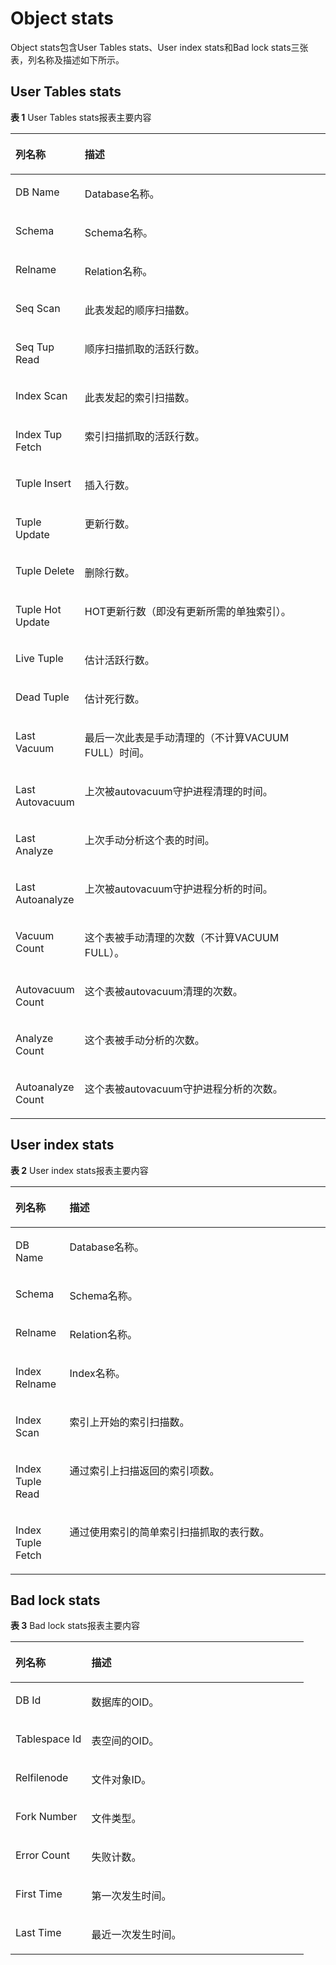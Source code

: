 # Object stats

Object stats包含User Tables stats、User index stats和Bad lock stats三张表，列名称及描述如下所示。

## User Tables stats<a name="section155172118496"></a>

**表 1**  User Tables stats报表主要内容

<a name="table6474183811552"></a>
<table><thead align="left"><tr id="row124748385551"><th class="cellrowborder" valign="top" width="19.91%" id="mcps1.2.3.1.1"><p id="p8231958162311"><a name="p8231958162311"></a><a name="p8231958162311"></a>列名称</p>
</th>
<th class="cellrowborder" valign="top" width="80.08999999999999%" id="mcps1.2.3.1.2"><p id="p184752380558"><a name="p184752380558"></a><a name="p184752380558"></a>描述</p>
</th>
</tr>
</thead>
<tbody><tr id="row10475838135511"><td class="cellrowborder" valign="top" width="19.91%" headers="mcps1.2.3.1.1 "><p id="p93851054318"><a name="p93851054318"></a><a name="p93851054318"></a>DB Name</p>
</td>
<td class="cellrowborder" valign="top" width="80.08999999999999%" headers="mcps1.2.3.1.2 "><p id="p1138514541319"><a name="p1138514541319"></a><a name="p1138514541319"></a>Database名称。</p>
</td>
</tr>
<tr id="row347583817550"><td class="cellrowborder" valign="top" width="19.91%" headers="mcps1.2.3.1.1 "><p id="p13385754818"><a name="p13385754818"></a><a name="p13385754818"></a>Schema</p>
</td>
<td class="cellrowborder" valign="top" width="80.08999999999999%" headers="mcps1.2.3.1.2 "><p id="p14385145415114"><a name="p14385145415114"></a><a name="p14385145415114"></a>Schema名称。</p>
</td>
</tr>
<tr id="row1147518389557"><td class="cellrowborder" valign="top" width="19.91%" headers="mcps1.2.3.1.1 "><p id="p11385654216"><a name="p11385654216"></a><a name="p11385654216"></a>Relname</p>
</td>
<td class="cellrowborder" valign="top" width="80.08999999999999%" headers="mcps1.2.3.1.2 "><p id="p133851854313"><a name="p133851854313"></a><a name="p133851854313"></a>Relation名称。</p>
</td>
</tr>
<tr id="row20475638165513"><td class="cellrowborder" valign="top" width="19.91%" headers="mcps1.2.3.1.1 "><p id="p438513542011"><a name="p438513542011"></a><a name="p438513542011"></a>Seq Scan</p>
</td>
<td class="cellrowborder" valign="top" width="80.08999999999999%" headers="mcps1.2.3.1.2 "><p id="p1838525418116"><a name="p1838525418116"></a><a name="p1838525418116"></a>此表发起的顺序扫描数。</p>
</td>
</tr>
<tr id="row1747593815517"><td class="cellrowborder" valign="top" width="19.91%" headers="mcps1.2.3.1.1 "><p id="p173858541113"><a name="p173858541113"></a><a name="p173858541113"></a>Seq Tup Read</p>
</td>
<td class="cellrowborder" valign="top" width="80.08999999999999%" headers="mcps1.2.3.1.2 "><p id="p1738517541017"><a name="p1738517541017"></a><a name="p1738517541017"></a>顺序扫描抓取的活跃行数。</p>
</td>
</tr>
<tr id="row2047517386558"><td class="cellrowborder" valign="top" width="19.91%" headers="mcps1.2.3.1.1 "><p id="p3385145414118"><a name="p3385145414118"></a><a name="p3385145414118"></a>Index Scan</p>
</td>
<td class="cellrowborder" valign="top" width="80.08999999999999%" headers="mcps1.2.3.1.2 "><p id="p838545416118"><a name="p838545416118"></a><a name="p838545416118"></a>此表发起的索引扫描数。</p>
</td>
</tr>
<tr id="row184750389553"><td class="cellrowborder" valign="top" width="19.91%" headers="mcps1.2.3.1.1 "><p id="p73856542015"><a name="p73856542015"></a><a name="p73856542015"></a>Index Tup Fetch</p>
</td>
<td class="cellrowborder" valign="top" width="80.08999999999999%" headers="mcps1.2.3.1.2 "><p id="p8385105413120"><a name="p8385105413120"></a><a name="p8385105413120"></a>索引扫描抓取的活跃行数。</p>
</td>
</tr>
<tr id="row15475538175510"><td class="cellrowborder" valign="top" width="19.91%" headers="mcps1.2.3.1.1 "><p id="p1038511541613"><a name="p1038511541613"></a><a name="p1038511541613"></a>Tuple Insert</p>
</td>
<td class="cellrowborder" valign="top" width="80.08999999999999%" headers="mcps1.2.3.1.2 "><p id="p123852541615"><a name="p123852541615"></a><a name="p123852541615"></a>插入行数。</p>
</td>
</tr>
<tr id="row6475138155513"><td class="cellrowborder" valign="top" width="19.91%" headers="mcps1.2.3.1.1 "><p id="p738516540116"><a name="p738516540116"></a><a name="p738516540116"></a>Tuple Update</p>
</td>
<td class="cellrowborder" valign="top" width="80.08999999999999%" headers="mcps1.2.3.1.2 "><p id="p538511546114"><a name="p538511546114"></a><a name="p538511546114"></a>更新行数。</p>
</td>
</tr>
<tr id="row15475538175517"><td class="cellrowborder" valign="top" width="19.91%" headers="mcps1.2.3.1.1 "><p id="p19385115417115"><a name="p19385115417115"></a><a name="p19385115417115"></a>Tuple Delete</p>
</td>
<td class="cellrowborder" valign="top" width="80.08999999999999%" headers="mcps1.2.3.1.2 "><p id="p1738514541215"><a name="p1738514541215"></a><a name="p1738514541215"></a>删除行数。</p>
</td>
</tr>
<tr id="row647593865514"><td class="cellrowborder" valign="top" width="19.91%" headers="mcps1.2.3.1.1 "><p id="p1038516542111"><a name="p1038516542111"></a><a name="p1038516542111"></a>Tuple Hot Update</p>
</td>
<td class="cellrowborder" valign="top" width="80.08999999999999%" headers="mcps1.2.3.1.2 "><p id="p63851954110"><a name="p63851954110"></a><a name="p63851954110"></a>HOT更新行数（即没有更新所需的单独索引）。</p>
</td>
</tr>
<tr id="row184704210217"><td class="cellrowborder" valign="top" width="19.91%" headers="mcps1.2.3.1.1 "><p id="p984864220215"><a name="p984864220215"></a><a name="p984864220215"></a>Live Tuple</p>
</td>
<td class="cellrowborder" valign="top" width="80.08999999999999%" headers="mcps1.2.3.1.2 "><p id="p11848144216220"><a name="p11848144216220"></a><a name="p11848144216220"></a>估计活跃行数。</p>
</td>
</tr>
<tr id="row29064401626"><td class="cellrowborder" valign="top" width="19.91%" headers="mcps1.2.3.1.1 "><p id="p090716409214"><a name="p090716409214"></a><a name="p090716409214"></a>Dead Tuple</p>
</td>
<td class="cellrowborder" valign="top" width="80.08999999999999%" headers="mcps1.2.3.1.2 "><p id="p133861654812"><a name="p133861654812"></a><a name="p133861654812"></a>估计死行数。</p>
</td>
</tr>
<tr id="row1375515188217"><td class="cellrowborder" valign="top" width="19.91%" headers="mcps1.2.3.1.1 "><p id="p45241916238"><a name="p45241916238"></a><a name="p45241916238"></a>Last Vacuum</p>
</td>
<td class="cellrowborder" valign="top" width="80.08999999999999%" headers="mcps1.2.3.1.2 "><p id="p1952491617313"><a name="p1952491617313"></a><a name="p1952491617313"></a>最后一次此表是手动清理的（不计算VACUUM FULL）时间。</p>
</td>
</tr>
<tr id="row92996371222"><td class="cellrowborder" valign="top" width="19.91%" headers="mcps1.2.3.1.1 "><p id="p115241316438"><a name="p115241316438"></a><a name="p115241316438"></a>Last Autovacuum</p>
</td>
<td class="cellrowborder" valign="top" width="80.08999999999999%" headers="mcps1.2.3.1.2 "><p id="p55242161833"><a name="p55242161833"></a><a name="p55242161833"></a>上次被autovacuum守护进程清理的时间。</p>
</td>
</tr>
<tr id="row1050616335211"><td class="cellrowborder" valign="top" width="19.91%" headers="mcps1.2.3.1.1 "><p id="p175243161037"><a name="p175243161037"></a><a name="p175243161037"></a>Last Analyze</p>
</td>
<td class="cellrowborder" valign="top" width="80.08999999999999%" headers="mcps1.2.3.1.2 "><p id="p652411161939"><a name="p652411161939"></a><a name="p652411161939"></a>上次手动分析这个表的时间。</p>
</td>
</tr>
<tr id="row84527353219"><td class="cellrowborder" valign="top" width="19.91%" headers="mcps1.2.3.1.1 "><p id="p145247161732"><a name="p145247161732"></a><a name="p145247161732"></a>Last Autoanalyze</p>
</td>
<td class="cellrowborder" valign="top" width="80.08999999999999%" headers="mcps1.2.3.1.2 "><p id="p25242161835"><a name="p25242161835"></a><a name="p25242161835"></a>上次被autovacuum守护进程分析的时间。</p>
</td>
</tr>
<tr id="row13981931425"><td class="cellrowborder" valign="top" width="19.91%" headers="mcps1.2.3.1.1 "><p id="p165249164313"><a name="p165249164313"></a><a name="p165249164313"></a>Vacuum Count</p>
</td>
<td class="cellrowborder" valign="top" width="80.08999999999999%" headers="mcps1.2.3.1.2 "><p id="p1152417161134"><a name="p1152417161134"></a><a name="p1152417161134"></a>这个表被手动清理的次数（不计算VACUUM FULL）。</p>
</td>
</tr>
<tr id="row1164832912214"><td class="cellrowborder" valign="top" width="19.91%" headers="mcps1.2.3.1.1 "><p id="p11524416038"><a name="p11524416038"></a><a name="p11524416038"></a>Autovacuum Count</p>
</td>
<td class="cellrowborder" valign="top" width="80.08999999999999%" headers="mcps1.2.3.1.2 "><p id="p952491619316"><a name="p952491619316"></a><a name="p952491619316"></a>这个表被autovacuum清理的次数。</p>
</td>
</tr>
<tr id="row1573718265211"><td class="cellrowborder" valign="top" width="19.91%" headers="mcps1.2.3.1.1 "><p id="p13525121615311"><a name="p13525121615311"></a><a name="p13525121615311"></a>Analyze Count</p>
</td>
<td class="cellrowborder" valign="top" width="80.08999999999999%" headers="mcps1.2.3.1.2 "><p id="p752551619310"><a name="p752551619310"></a><a name="p752551619310"></a>这个表被手动分析的次数。</p>
</td>
</tr>
<tr id="row1072582418220"><td class="cellrowborder" valign="top" width="19.91%" headers="mcps1.2.3.1.1 "><p id="p14525161614317"><a name="p14525161614317"></a><a name="p14525161614317"></a>Autoanalyze Count</p>
</td>
<td class="cellrowborder" valign="top" width="80.08999999999999%" headers="mcps1.2.3.1.2 "><p id="p1852514161331"><a name="p1852514161331"></a><a name="p1852514161331"></a>这个表被autovacuum守护进程分析的次数。</p>
</td>
</tr>
</tbody>
</table>

## User index stats<a name="section43781039115513"></a>

**表 2**  User index stats报表主要内容

<a name="table4378939145511"></a>
<table><thead align="left"><tr id="row8379539165515"><th class="cellrowborder" valign="top" width="17.169999999999998%" id="mcps1.2.3.1.1"><p id="p53791439185511"><a name="p53791439185511"></a><a name="p53791439185511"></a>列名称</p>
</th>
<th class="cellrowborder" valign="top" width="82.83%" id="mcps1.2.3.1.2"><p id="p1637943914552"><a name="p1637943914552"></a><a name="p1637943914552"></a>描述</p>
</th>
</tr>
</thead>
<tbody><tr id="row337923910558"><td class="cellrowborder" valign="top" width="17.169999999999998%" headers="mcps1.2.3.1.1 "><p id="p106704461036"><a name="p106704461036"></a><a name="p106704461036"></a>DB Name</p>
</td>
<td class="cellrowborder" valign="top" width="82.83%" headers="mcps1.2.3.1.2 "><p id="p9670124615312"><a name="p9670124615312"></a><a name="p9670124615312"></a>Database名称。</p>
</td>
</tr>
<tr id="row1379133965515"><td class="cellrowborder" valign="top" width="17.169999999999998%" headers="mcps1.2.3.1.1 "><p id="p12670164613320"><a name="p12670164613320"></a><a name="p12670164613320"></a>Schema</p>
</td>
<td class="cellrowborder" valign="top" width="82.83%" headers="mcps1.2.3.1.2 "><p id="p9670104616311"><a name="p9670104616311"></a><a name="p9670104616311"></a>Schema名称。</p>
</td>
</tr>
<tr id="row18379123915556"><td class="cellrowborder" valign="top" width="17.169999999999998%" headers="mcps1.2.3.1.1 "><p id="p1067014468318"><a name="p1067014468318"></a><a name="p1067014468318"></a>Relname</p>
</td>
<td class="cellrowborder" valign="top" width="82.83%" headers="mcps1.2.3.1.2 "><p id="p86705463314"><a name="p86705463314"></a><a name="p86705463314"></a>Relation名称。</p>
</td>
</tr>
<tr id="row63799394551"><td class="cellrowborder" valign="top" width="17.169999999999998%" headers="mcps1.2.3.1.1 "><p id="p1367084616318"><a name="p1367084616318"></a><a name="p1367084616318"></a>Index Relname</p>
</td>
<td class="cellrowborder" valign="top" width="82.83%" headers="mcps1.2.3.1.2 "><p id="p167011461735"><a name="p167011461735"></a><a name="p167011461735"></a>Index名称。</p>
</td>
</tr>
<tr id="row23791839195514"><td class="cellrowborder" valign="top" width="17.169999999999998%" headers="mcps1.2.3.1.1 "><p id="p1967010466318"><a name="p1967010466318"></a><a name="p1967010466318"></a>Index Scan</p>
</td>
<td class="cellrowborder" valign="top" width="82.83%" headers="mcps1.2.3.1.2 "><p id="p667064617317"><a name="p667064617317"></a><a name="p667064617317"></a>索引上开始的索引扫描数。</p>
</td>
</tr>
<tr id="row5379183935513"><td class="cellrowborder" valign="top" width="17.169999999999998%" headers="mcps1.2.3.1.1 "><p id="p1567154613319"><a name="p1567154613319"></a><a name="p1567154613319"></a>Index Tuple Read</p>
</td>
<td class="cellrowborder" valign="top" width="82.83%" headers="mcps1.2.3.1.2 "><p id="p20671246431"><a name="p20671246431"></a><a name="p20671246431"></a>通过索引上扫描返回的索引项数。</p>
</td>
</tr>
<tr id="row16379439185518"><td class="cellrowborder" valign="top" width="17.169999999999998%" headers="mcps1.2.3.1.1 "><p id="p1671446035"><a name="p1671446035"></a><a name="p1671446035"></a>Index Tuple Fetch</p>
</td>
<td class="cellrowborder" valign="top" width="82.83%" headers="mcps1.2.3.1.2 "><p id="p6671184619317"><a name="p6671184619317"></a><a name="p6671184619317"></a>通过使用索引的简单索引扫描抓取的表行数。</p>
</td>
</tr>
</tbody>
</table>

## Bad lock stats<a name="section372174016550"></a>

**表 3**  Bad lock stats报表主要内容

<a name="table107213403552"></a>
<table><thead align="left"><tr id="row117211740195514"><th class="cellrowborder" valign="top" width="25.88%" id="mcps1.2.3.1.1"><p id="p10721184010556"><a name="p10721184010556"></a><a name="p10721184010556"></a>列名称</p>
</th>
<th class="cellrowborder" valign="top" width="74.11999999999999%" id="mcps1.2.3.1.2"><p id="p117225407557"><a name="p117225407557"></a><a name="p117225407557"></a>描述</p>
</th>
</tr>
</thead>
<tbody><tr id="row87229402558"><td class="cellrowborder" valign="top" width="25.88%" headers="mcps1.2.3.1.1 "><p id="p1185130944"><a name="p1185130944"></a><a name="p1185130944"></a>DB Id</p>
</td>
<td class="cellrowborder" valign="top" width="74.11999999999999%" headers="mcps1.2.3.1.2 "><p id="p1718517013417"><a name="p1718517013417"></a><a name="p1718517013417"></a>数据库的OID。</p>
</td>
</tr>
<tr id="row17226406559"><td class="cellrowborder" valign="top" width="25.88%" headers="mcps1.2.3.1.1 "><p id="p51861304414"><a name="p51861304414"></a><a name="p51861304414"></a>Tablespace Id</p>
</td>
<td class="cellrowborder" valign="top" width="74.11999999999999%" headers="mcps1.2.3.1.2 "><p id="p418616017413"><a name="p418616017413"></a><a name="p418616017413"></a>表空间的OID。</p>
</td>
</tr>
<tr id="row572211406556"><td class="cellrowborder" valign="top" width="25.88%" headers="mcps1.2.3.1.1 "><p id="p2018617014412"><a name="p2018617014412"></a><a name="p2018617014412"></a>Relfilenode</p>
</td>
<td class="cellrowborder" valign="top" width="74.11999999999999%" headers="mcps1.2.3.1.2 "><p id="p71863013411"><a name="p71863013411"></a><a name="p71863013411"></a>文件对象ID。</p>
</td>
</tr>
<tr id="row172294005517"><td class="cellrowborder" valign="top" width="25.88%" headers="mcps1.2.3.1.1 "><p id="p111861007412"><a name="p111861007412"></a><a name="p111861007412"></a>Fork Number</p>
</td>
<td class="cellrowborder" valign="top" width="74.11999999999999%" headers="mcps1.2.3.1.2 "><p id="p11861703410"><a name="p11861703410"></a><a name="p11861703410"></a>文件类型。</p>
</td>
</tr>
<tr id="row07220407553"><td class="cellrowborder" valign="top" width="25.88%" headers="mcps1.2.3.1.1 "><p id="p9186200415"><a name="p9186200415"></a><a name="p9186200415"></a>Error Count</p>
</td>
<td class="cellrowborder" valign="top" width="74.11999999999999%" headers="mcps1.2.3.1.2 "><p id="p618660442"><a name="p618660442"></a><a name="p618660442"></a>失败计数。</p>
</td>
</tr>
<tr id="row1772264035512"><td class="cellrowborder" valign="top" width="25.88%" headers="mcps1.2.3.1.1 "><p id="p17186701947"><a name="p17186701947"></a><a name="p17186701947"></a>First Time</p>
</td>
<td class="cellrowborder" valign="top" width="74.11999999999999%" headers="mcps1.2.3.1.2 "><p id="p31861907411"><a name="p31861907411"></a><a name="p31861907411"></a>第一次发生时间。</p>
</td>
</tr>
<tr id="row8722124045513"><td class="cellrowborder" valign="top" width="25.88%" headers="mcps1.2.3.1.1 "><p id="p17186001445"><a name="p17186001445"></a><a name="p17186001445"></a>Last Time</p>
</td>
<td class="cellrowborder" valign="top" width="74.11999999999999%" headers="mcps1.2.3.1.2 "><p id="p13186201943"><a name="p13186201943"></a><a name="p13186201943"></a>最近一次发生时间。</p>
</td>
</tr>
</tbody>
</table>


